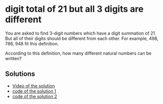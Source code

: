 # digit total of 21 but all 3 digits are different


You are asked to find 3-digit numbers which have a digit summation of 21.
But all of their digits should be different from each other.
For example, 498, 786, 948 fit this definition.

According to this definition, how many different natural numbers can be written?


## Solutions

- [Video of the solution](https://youtu.be/M3q4aq02BIg)
- [code of the solution 1](solutions/digit_total_of_21.py)
- [code of the solution 2](solutions/digit_total_of_21_if.py)

